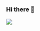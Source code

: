 ### Hi there 👋

<!--
**Gyeongjun-Song/Gyeongjun-Song** is a ✨ _special_ ✨ repository because its `README.md` (this file) appears on your GitHub profile.

Here are some ideas to get you started:

- 🔭 I’m currently working on ...
- 🌱 I’m currently learning ...
- 👯 I’m looking to collaborate on ...
- 🤔 I’m looking for help with ...
- 💬 Ask me about ...
- 📫 How to reach me: ...
- 😄 Pronouns: ...
- ⚡ Fun fact: ...
-->

<a href="https://blog.naver.com/mindcare_blog" target="FFFFFF"><img src="https://img.shields.io/badge/마인드케어-배경색?style=flat-square&logo=Naver&logoColor=FFFFFF"/></a>
